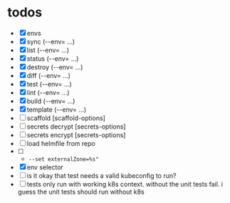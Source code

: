 # todos

-  [x]   envs
-  [x]   sync (--env=<kn> ...)
-  [x]   list (--env=<kn> ...)
-  [x]   status (--env=<kn> ...)
-  [x]   destroy (--env=<kn> ...)
-  [x]   diff  (--env=<kn> ...)
-  [x]   test (--env=<kn> ...)
-  [x]   lint (--env=<kn> ...)
-  [x]   build (--env=<kn> ...)
-  [x]   template (--env=<kn> ...)
-  [ ]   scaffold [scaffold-options]
-  [ ]   secrets decrypt [secrets-options]
-  [ ]   secrets encrypt [secrets-options]
-  [ ]   load helmfile from repo
-  [ ]   - `--set externalZone=%s"`
-  [x]   env selector
-  [ ]   is it okay that test needs a valid kubeconfig to run?
-  [ ]   tests only run with working  k8s context. without the unit tests fail. i guess the unit tests should run without k8s